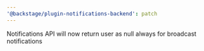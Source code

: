 ```yaml
---
'@backstage/plugin-notifications-backend': patch
---
```


Notifications API will now return user as null always for broadcast notifications

